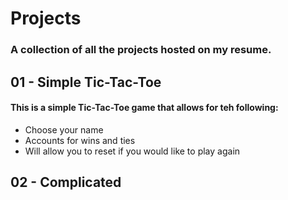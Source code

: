 # Projects
### A collection of all the projects hosted on my resume.

## 01 - Simple Tic-Tac-Toe
#### This is a simple Tic-Tac-Toe game that allows for teh following: 

- Choose your name
- Accounts for wins and ties
- Will allow you to reset if you would like to play again

## 02 - Complicated 


